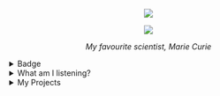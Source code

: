 <p align="center">
  <img src="https://wakatime.com/badge/user/5cb7cd14-ac7e-4fc0-9f81-6036760cb6a3.svg" />
</p>

<p align="center">
  <img src="https://www.azquotes.com/vangogh-image-quotes/6/92/Quotation-Marie-Curie-Nothing-in-life-is-to-be-feared-it-is-only-6-92-91.jpg" />
</p>

<p align="center">
  <i>My favourite scientist, Marie Curie</i>
</p>

<details>
<summary>Badge</summary>
  <p align='center'>
  
<img src="https://github-profile-trophy.vercel.app/?username=tinvv&theme=discord&column=9)" /> 
 
<img src='https://github-readme-stats.vercel.app/api?username=tinvv&show_icons=true&line_height=24' />
  
  </p>
 
</details>
<details>
<summary>What am I listening?</summary>

  <p align='center'>
  
<a href="https://spotify-github-profile.vercel.app/api/view.svg?uid=0ysdo113nkd8khvn2kn7al2s5&redirect=true" align='center'>
  <img src="https://spotify-github-profile.vercel.app/api/view?uid=0ysdo113nkd8khvn2kn7al2s5&cover_image=true&theme=default" />
    </a>
  
  </p> 
   
</details>

<details>
<summary>
My Projects
</summary>
  
<!-- [PROFILE UPDATER]: START -->
## My Projects
- [.dotfiles](https://github.com/tinvv/.dotfiles) ( [1 stars](https://github.com/tinvv/.dotfiles/stargazers) )
- [.tech](https://github.com/tinvv/.tech)
- [555](https://github.com/tinvv/555) ( [3 stars](https://github.com/tinvv/555/stargazers) )
- [Anti-Chrome](https://github.com/tinvv/Anti-Chrome) ( [2 stars](https://github.com/tinvv/Anti-Chrome/stargazers) )
- [AnyDictionary](https://github.com/tinvv/AnyDictionary) ( [2 stars](https://github.com/tinvv/AnyDictionary/stargazers) )
- [Awesome-Quotes](https://github.com/tinvv/Awesome-Quotes) ( [1 stars](https://github.com/tinvv/Awesome-Quotes/stargazers) )
- [Chanom](https://github.com/tinvv/Chanom) ( [1 stars](https://github.com/tinvv/Chanom/stargazers) )
- [GameOutsideGame-Level-J](https://github.com/tinvv/GameOutsideGame-Level-J) ( [2 stars](https://github.com/tinvv/GameOutsideGame-Level-J/stargazers) )
- [GetPloot](https://github.com/tinvv/GetPloot) ( [1 stars](https://github.com/tinvv/GetPloot/stargazers) )
- [JavaScript2JavaScript](https://github.com/tinvv/JavaScript2JavaScript) ( [1 stars](https://github.com/tinvv/JavaScript2JavaScript/stargazers) )
- [Manoonland](https://github.com/tinvv/Manoonland)
- [MukPakPak](https://github.com/tinvv/MukPakPak) ( [4 stars](https://github.com/tinvv/MukPakPak/stargazers) )
- [Noteable](https://github.com/tinvv/Noteable) ( [1 stars](https://github.com/tinvv/Noteable/stargazers) )
- [PlutiaRoll](https://github.com/tinvv/PlutiaRoll) ( [1 stars](https://github.com/tinvv/PlutiaRoll/stargazers) )
- [Record-of-the-Earth](https://github.com/tinvv/Record-of-the-Earth) ( [4 stars](https://github.com/tinvv/Record-of-the-Earth/stargazers) )
- [Sveltekit-TailwindCSS-template](https://github.com/tinvv/Sveltekit-TailwindCSS-template) ( [2 stars](https://github.com/tinvv/Sveltekit-TailwindCSS-template/stargazers) )
- [THREE.js-resume](https://github.com/tinvv/THREE.js-resume)
- [THREE.js-solar-system](https://github.com/tinvv/THREE.js-solar-system) ( [3 stars](https://github.com/tinvv/THREE.js-solar-system/stargazers) [1 issues](https://github.com/tinvv/THREE.js-solar-system/issues) )
- [What-Should-I-Listen](https://github.com/tinvv/What-Should-I-Listen) ( [5 stars](https://github.com/tinvv/What-Should-I-Listen/stargazers) )
- [bing-chiller-and-super-idol](https://github.com/tinvv/bing-chiller-and-super-idol) ( [1 stars](https://github.com/tinvv/bing-chiller-and-super-idol/stargazers) )
- [blog](https://github.com/tinvv/blog)
- [digital-garden](https://github.com/tinvv/digital-garden) ( [1 stars](https://github.com/tinvv/digital-garden/stargazers) )
- [minesweeple](https://github.com/tinvv/minesweeple) ( [4 stars](https://github.com/tinvv/minesweeple/stargazers) )
- [plutie](https://github.com/tinvv/plutie) ( [1 stars](https://github.com/tinvv/plutie/stargazers) )
- [profile-updater](https://github.com/tinvv/profile-updater) ( [5 stars](https://github.com/tinvv/profile-updater/stargazers) )
- [shouldYou](https://github.com/tinvv/shouldYou) ( [2 stars](https://github.com/tinvv/shouldYou/stargazers) )
- [tie](https://github.com/tinvv/tie)
- [tinvv.github.io](https://github.com/tinvv/tinvv.github.io)
- [tinvv](https://github.com/tinvv/tinvv) ( [3 stars](https://github.com/tinvv/tinvv/stargazers) )
- [toGamer](https://github.com/tinvv/toGamer) ( [1 stars](https://github.com/tinvv/toGamer/stargazers) )
- [toddsbingh](https://github.com/tinvv/toddsbingh) ( [1 stars](https://github.com/tinvv/toddsbingh/stargazers) )
- [web](https://github.com/tinvv/web) ( [1 stars](https://github.com/tinvv/web/stargazers) )
- [wrong-lang](https://github.com/tinvv/wrong-lang) ( [5 stars](https://github.com/tinvv/wrong-lang/stargazers) )
- [wrongdroid](https://github.com/tinvv/wrongdroid)

## My contribution
- [Chat-Client-and-Server-with-Java-Socket](https://github.com/tinvv/Chat-Client-and-Server-with-Java-Socket)
- [DaiMai](https://github.com/tinvv/DaiMai)
- [FunctinoScript](https://github.com/tinvv/FunctinoScript)
- [Hello-World](https://github.com/tinvv/Hello-World)
- [Nintod](https://github.com/tinvv/Nintod)
- [SadetLibraryAPI](https://github.com/tinvv/SadetLibraryAPI)
- [aboutme-cli](https://github.com/tinvv/aboutme-cli)
- [antibadwordbot](https://github.com/tinvv/antibadwordbot)
- [antidiscordphishinglink](https://github.com/tinvv/antidiscordphishinglink)
- [awesome-cheab-quotes](https://github.com/tinvv/awesome-cheab-quotes)
- [awesome-maas](https://github.com/tinvv/awesome-maas)
- [awesome-prayuth-works](https://github.com/tinvv/awesome-prayuth-works)
- [awesome-websites-as-answers](https://github.com/tinvv/awesome-websites-as-answers)
- [baht.js](https://github.com/tinvv/baht.js)
- [can-i-order-macbook-m1-max-in-thailand-now](https://github.com/tinvv/can-i-order-macbook-m1-max-in-thailand-now)
- [coffee-to-code](https://github.com/tinvv/coffee-to-code)
- [dontasktoask.com](https://github.com/tinvv/dontasktoask.com)
- [dotfiles](https://github.com/tinvv/dotfiles)
- [dumb-questions-th](https://github.com/tinvv/dumb-questions-th)
- [free-for-dev](https://github.com/tinvv/free-for-dev)
- [learn](https://github.com/tinvv/learn)
- [manoonchai.com](https://github.com/tinvv/manoonchai.com)
- [milerdark-vscode-theme](https://github.com/tinvv/milerdark-vscode-theme)
- [nohello-th](https://github.com/tinvv/nohello-th)
- [nunmun](https://github.com/tinvv/nunmun)
- [poppoll](https://github.com/tinvv/poppoll)
- [resound](https://github.com/tinvv/resound)
- [swot](https://github.com/tinvv/swot)
- [that-paper-game](https://github.com/tinvv/that-paper-game)
- [timelapse](https://github.com/tinvv/timelapse)
- [torpleng](https://github.com/tinvv/torpleng)
- [twitch_tools](https://github.com/tinvv/twitch_tools)
<!-- [PROFILE UPDATER]: END -->
